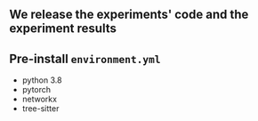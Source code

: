 ## We release the experiments' code and the experiment results
## Pre-install `environment.yml`
  - python 3.8
  - pytorch
  - networkx
  - tree-sitter
